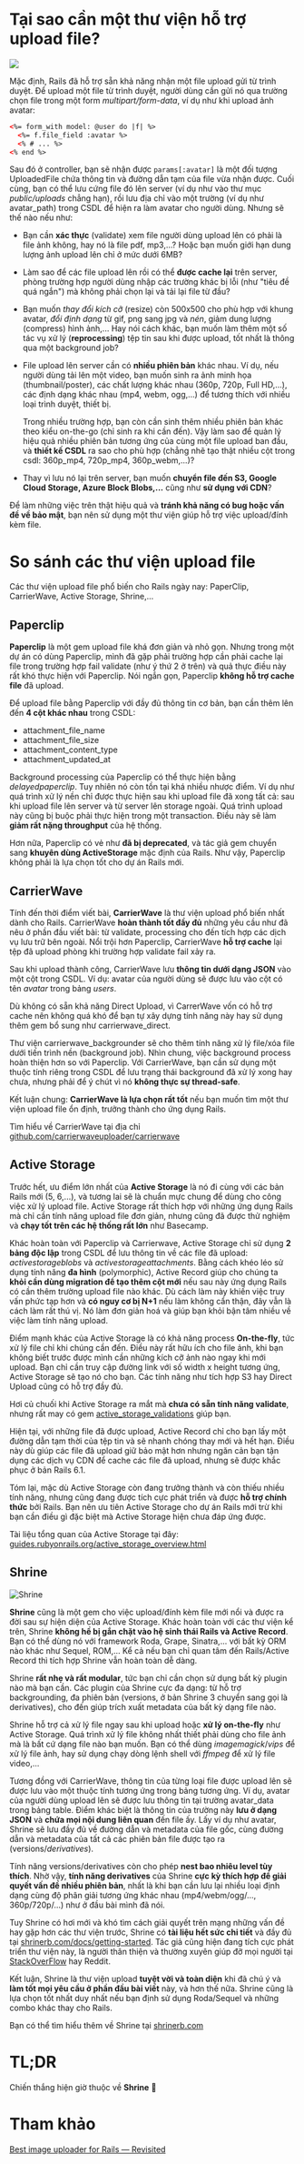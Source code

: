 # Tại sao cần một thư viện hỗ trợ upload file?
![](https://images.viblo.asia/82e11235-534c-4797-a0c3-9f7e9018ea69.png)

Mặc định, Rails đã hỗ trợ sẵn khả năng nhận một file upload gửi từ trình duyệt. Để upload một file từ trình duyệt, người dùng cần gửi nó qua trường chọn file trong một form *multipart/form-data*, ví dụ như khi upload ảnh avatar:
```html
<%= form_with model: @user do |f| %>
  <%= f.file_field :avatar %>
  <% # ... %>
<% end %>
```

Sau đó ở controller, bạn sẽ nhận được `params[:avatar]` là một đối tượng UploadedFile chứa thông tin và đường dẫn tạm của file vừa nhận được. Cuối cùng, bạn có thể lưu cứng file đó lên server (ví dụ như vào thư mục *public/uploads* chẳng hạn), rồi lưu địa chỉ vào một trường (ví dụ như avatar_path) trong CSDL để hiện ra làm avatar cho người dùng. Nhưng sẽ thế nào nếu như:
- Bạn cần **xác thực** (validate) xem file người dùng upload lên có phải là file ảnh không, hay nó là file pdf, mp3,...? Hoặc bạn muốn giới hạn dung lượng ảnh upload lên chỉ ở mức dưới 6MB?
- Làm sao để các file upload lên rồi có thể **được cache lại** trên server, phòng trường hợp người dùng nhập các trường khác bị lỗi (như "tiêu đề quá ngắn") mà không phải chọn lại và tải lại file từ đầu?
- Bạn muốn *thay đổi kích cỡ* (resize) còn 500x500 cho phù hợp với khung avatar, *đổi định dạng* từ gif, png sang jpg và *nén*, giảm dung lượng (compress) hình ảnh,... Hay nói cách khác, bạn muốn làm thêm một số tác vụ xử lý (**reprocessing**) tệp tin sau khi được upload, tốt nhất là thông qua một background job?
- File upload lên server cần có **nhiều phiên bản** khác nhau. Ví dụ, nếu người dùng tải lên một video, bạn muốn sinh ra ảnh minh họa (thumbnail/poster), các chất lượng khác nhau (360p, 720p, Full HD,...), các định dạng khác nhau (mp4, webm, ogg,...) để tương thích với nhiều loại trình duyệt, thiết bị.
  
  Trong nhiều trường hợp, bạn còn cần sinh thêm nhiều phiên bản khác theo kiểu on-the-go (chỉ sinh ra khi cần đến). Vậy làm sao để quản lý hiệu quả nhiều phiên bản tương ứng của cùng một file upload ban đầu, và **thiết kế CSDL** ra sao cho phù hợp (chẳng nhẽ tạo thật nhiều cột trong csdl: 360p_mp4, 720p_mp4, 360p_webm,...)?
- Thay vì lưu nó lại trên server, bạn muốn **chuyển file đến S3, Google Cloud Storage, Azure Block Blobs,...** cũng như **sử dụng với CDN**?

Để làm những việc trên thật hiệu quả và **tránh khả năng có bug hoặc vấn đề về bảo mật**, bạn nên sử dụng một thư viện giúp hỗ trợ việc upload/đính kèm file.
# So sánh các thư viện upload file
Các thư viện upload file phổ biến cho Rails ngày nay: PaperClip, CarrierWave, Active Storage, Shrine,...
## Paperclip
**Paperclip** là một gem upload file khá đơn giản và nhỏ gọn. Nhưng trong một dự án có dùng Paperclip, mình đã gặp phải trường hợp cần phải cache lại file trong trường hợp fail validate (như ý thứ 2 ở trên) và quả thực điều này rất khó thực hiện với Paperclip. Nói ngắn gọn, Paperclip **không hỗ trợ cache file** đã upload.

Để upload file bằng Paperclip với đầy đủ thông tin cơ bản, bạn cần thêm lên đến **4 cột khác nhau** trong CSDL:
- attachment_file_name
- attachment_file_size
- attachment_content_type
- attachment_updated_at

Background processing của Paperclip có thể thực hiện bằng *delayedpaperclip*. Tuy nhiên nó còn tồn tại khá nhiều nhược điểm. Ví dụ như quá trình xử lý nền chỉ được thực hiện sau khi upload file đã xong tất cả: sau khi upload file lên server và từ server lên storage ngoài. Quá trình upload này cũng bị buộc phải thực hiện trong một transaction. Điều này sẽ làm **giảm rất nặng throughput** của hệ thống.

Hơn nữa, Paperclip có vẻ như **đã bị deprecated**, và tác giả gem chuyển sang **khuyên dùng ActiveStorage** mặc định của Rails. Như vậy, Paperclip không phải là lựa chọn tốt cho dự án Rails mới.

## CarrierWave
Tính đến thời điểm viết bài, **CarrierWave** là thư viện upload phổ biến nhất dành cho Rails. CarrierWave **hoàn thành tốt đầy đủ** những yêu cầu như đã nêu ở phần đầu viết bài: từ validate, processing cho đến tích hợp các dịch vụ lưu trữ bên ngoài. Nổi trội hơn Paperclip, CarrierWave **hỗ trợ cache** lại tệp đã upload phòng khi trường hợp validate fail xảy ra.

Sau khi upload thành công, CarrierWave lưu **thông tin dưới dạng JSON** vào một cột trong CSDL. Ví dụ: avatar của người dùng sẽ được lưu vào cột có tên *avatar* trong bảng *users*.

Dù không có sẵn khả năng Direct Upload, vì CarrerWave vốn có hỗ trợ cache nên không quá khó để bạn tự xây dựng tính năng này hay sử dụng thêm gem bổ sung như carrierwave_direct.

Thư viện carrierwave_backgrounder sẽ cho thêm tính năng xử lý file/xóa file dưới tiến trình nền (background job). Nhìn chung, việc background process hoàn thiện hơn so với Paperclip. Với CarrierWave, bạn cần sử dụng một thuộc tính riêng trong CSDL để lưu trạng thái background đã xử lý xong hay chưa, nhưng phải để ý chút vì nó **không thực sự thread-safe**.

Kết luận chung: **CarrierWave là lựa chọn rất tốt** nếu bạn muốn tìm một thư viện upload file ổn định, trưởng thành cho ứng dụng Rails.

Tìm hiểu về CarrierWave tại địa chỉ [github.com/carrierwaveuploader/carrierwave](https://github.com/carrierwaveuploader/carrierwave)

## Active Storage
Trước hết, ưu điểm lớn nhất của **Active Storage** là nó đi cùng với các bản Rails mới (5, 6,...), và tương lai sẽ là chuẩn mực chung để dùng cho công việc xử lý upload file. Active Storage rất thích hợp với những ứng dụng Rails mà chỉ cần tính năng upload file đơn giản, nhưng cũng đã được thử nghiệm và **chạy tốt trên các hệ thống rất lớn** như Basecamp.

Khác hoàn toàn với Paperclip và Carrierwave, Active Storage chỉ sử dụng **2 bảng độc lập** trong CSDL để lưu thông tin về các file đã upload: *activestorageblobs* và *activestorageattachments*. Bằng cách khéo léo sử dụng tính năng **đa hình** (polymorphic), Active Record giúp cho chúng ta **khỏi cần dùng migration để tạo thêm cột mới** nếu sau này ứng dụng Rails có cần thêm trường upload file nào khác. Dù cách làm này khiến việc truy vấn phức tạp hơn và **có nguy cơ bị N+1** nếu làm không cẩn thận, đây vẫn là cách làm rất thú vị. Nó làm đơn giản hoá và giúp bạn khỏi bận tâm nhiều về việc làm tính năng upload.

Điểm mạnh khác của Active Storage là có khả năng process **On-the-fly**, tức xử lý file chỉ khi chúng cần đến. Điều này rất hữu ích cho file ảnh, khi bạn không biết trước được mình cần những kích cỡ ảnh nào ngay khi mới upload. Bạn chỉ cần truy cập đường link với số width x height tương ứng, Active Storage sẽ tạo nó cho bạn. Các tính năng như tích hợp S3 hay Direct Upload cũng có hỗ trợ đầy đủ.

Hơi củ chuối khi Active Storage ra mắt mà **chưa có sẵn tính năng validate**, nhưng rất may có gem [active_storage_validations](https://github.com/igorkasyanchuk/active_storage_validations) giúp bạn.

Hiện tại, với những file đã được upload, Active Record chỉ cho bạn lấy một đường dẫn tạm thời của tệp tin và sẽ nhanh chóng thay mới và hết hạn. Điều này dù giúp các file đã upload giữ bảo mật hơn nhưng ngăn cản bạn tận dụng các dịch vụ CDN để cache các file đã upload, nhưng sẽ được khắc phục ở bản Rails 6.1.

Tóm lại, mặc dù Active Storage còn đang trưởng thành và còn thiếu nhiều tính năng, nhưng cũng đang được tích cực phát triển và được **hỗ trợ chính thức** bởi Rails. Bạn nên ưu tiên Active Storage cho dự án Rails mới trừ khi bạn cần điều gì đặc biệt mà Active Storage hiện chưa đáp ứng được.

Tài liệu tổng quan của Active Storage tại đây: [guides.rubyonrails.org/active_storage_overview.html](https://guides.rubyonrails.org/active_storage_overview.html)

## Shrine
![Shrine](https://images.viblo.asia/4c57bf43-fa6d-4546-b9b7-c9d13d552eed.png)

**Shrine** cũng là một gem cho việc upload/đính kèm file mới nổi và được ra đời sau sự hiện diện của Active Storage. Khác hoàn toàn với các thư viện kể trên, Shrine **không hề bị gắn chặt vào hệ sinh thái Rails và Active Record**. Bạn có thể dùng nó với framework Roda, Grape, Sinatra,... với bất kỳ ORM nào khác như Sequel, ROM,... Kể cả nếu bạn chỉ quan tâm đến Rails/Active Record thì tích hợp Shrine vẫn hoàn toàn dễ dàng.

Shrine **rất nhẹ và rất modular**, tức bạn chỉ cần chọn sử dụng bất kỳ plugin nào mà bạn cần. Các plugin của Shrine cực đa dạng: từ hỗ trợ backgrounding, đa phiên bản (versions, ở bản Shrine 3 chuyển sang gọi là derivatives), cho đến giúp trích xuất metadata của bất kỳ dạng file nào.

Shrine hỗ trợ cả xử lý file ngay sau khi upload hoặc **xử lý on-the-fly** như Active Storage. Quá trình xử lý file không nhất thiết phải dùng cho file ảnh mà là bất cứ dạng file nào bạn muốn. Bạn có thể dùng *imagemagick*/*vips* để xử lý file ảnh, hay sử dụng chạy dòng lệnh shell với *ffmpeg* để xử lý file video,...

Tương đồng với CarrierWave, thông tin của từng loại file được upload lên sẽ được lưu vào một thuộc tính tương ứng trong bảng tương ứng. Ví dụ, avatar của người dùng upload lên sẽ được lưu thông tin tại trường avatar_data trong bảng table. Điểm khác biệt là thông tin của trường này **lưu ở dạng JSON** và **chứa mọi nội dung liên quan** đến file ấy. Lấy ví dụ như avatar, Shrine sẽ lưu đầy đủ về đường dẫn và metadata của file gốc, cùng đường dẫn và metadata của tất cả các phiên bản file được tạo ra (versions/*derivatives*).

Tính năng versions/derivatives còn cho phép **nest bao nhiêu level tùy thích**. Nhờ vậy, **tính năng derivatives** của Shrine **cực kỳ thích hợp để giải quyết vấn đề nhiều phiên bản**, nhất là khi bạn cần lưu lại nhiều loại định dạng cùng độ phân giải tương ứng khác nhau (mp4/webm/ogg/..., 360p/720p/...) như ở đầu bài mình đã nói.

Tuy Shrine có hơi mới và khó tìm cách giải quyết trên mạng những vấn đề hay gặp hơn các thư viện trước, Shrine có **tài liệu hết sức chi tiết** và đầy đủ tại [shrinerb.com/docs/getting-started](https://shrinerb.com/docs/getting-started). Tác giả cũng hiện đang tích cực phát triển thư viện này, là người thân thiện và thường xuyên giúp đỡ mọi người tại [StackOverFlow](https://stackoverflow.com/questions/tagged/shrine) hay Reddit.

Kết luận, Shrine là thư viện upload **tuyệt vời và toàn diện** khi đã chú ý và **làm tốt mọi yêu cầu ở phần đầu bài viết** này, và hơn thế nữa. Shrine cũng là lựa chọn tốt nhất duy nhất nếu bạn định sử dụng Roda/Sequel và những combo khác thay cho Rails.

Bạn có thể tìm hiểu thêm về Shrine tại [shrinerb.com](https://shrinerb.com/)

# TL;DR
Chiến thắng hiện giờ thuộc về **Shrine** 🎉

# Tham khảo
[Best image uploader for Rails — Revisited](https://blog.stanko.io/best-image-uploader-for-rails-revisited-3b3b7618cc4c)